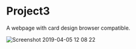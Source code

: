 # Project3
A webpage with card design browser compatible.

![Screenshot 2019-04-05 12 08 22](https://user-images.githubusercontent.com/18361791/55608203-9bfb5d00-579b-11e9-93dc-5f94f99b8fed.png)
